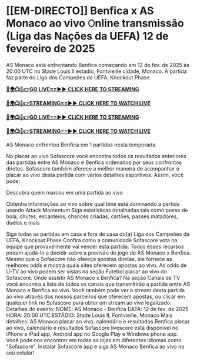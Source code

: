 # [[EM-DIRECTO]] Benfica x AS Monaco ao vivo 𝙾nline transmissão (Liga das Nações da UEFA) 12 de fevereiro de 2025

AS Monaco está enfrentando Benfica começando em 12 de fev. de 2025 às 20:00 UTC no Stade Louis II estadio, Fontvieille cidade, Monaco. A partida faz parte do Liga dos Campeões da UEFA, Knockout Phase.

**[🔴🌍📺📱👉GO LIVE==►► CLICK HERE TO STREAMING](https://tinyurl.com/4dwhr6d4)**

**[🔴🌍📺📱👉STREAMING==►► CLICK HERE TO WATCH LIVE](https://tinyurl.com/4dwhr6d4)**

**[🔴🌍📺📱👉GO LIVE==►► CLICK HERE TO STREAMING](https://tinyurl.com/4dwhr6d4)**

**[🔴🌍📺📱👉STREAMING==►► CLICK HERE TO WATCH LIVE](https://tinyurl.com/4dwhr6d4)**

AS Monaco enfrentou Benfica em 1 partidas nesta temporada.

No placar ao vivo Sofascore você encontra todos os resultados anteriores das partidas entre AS Monaco e Benfica ordenados por seus confrontos diretos. Sofascore também oferece a melhor maneira de acompanhar o placar ao vivo desta partida com vários detalhes esportivos. Assim, você pode:

Descubra quem marcou em uma partida ao vivo

Obtenha informações ao vivo sobre qual time está dominando a partida usando Attack Momentum
Siga estatísticas detalhadas tais como posse de bola, chutes, escanteios, chances criadas, cartões, passes matadores, duelos e mais

Siga todas as partidas em casa e fora de casa do(a) Liga dos Campeões da UEFA, Knockout Phase
Confira como a comunidade Sofascore vota na equipe que provavelmente vai vencer esta partida.
Todos esses recursos podem ajudá-lo a decidir sobre a previsão de jogo de AS Monaco x Benfica. Mesmo que o Sofascore não ofereça apostas diretas, ele fornece as melhores odds e mostra quais sites oferecem apostas ao vivo. As odds de U-TV ao vivo podem ser vistas na seção Futebol placar ao vivo do Sofascore.
Onde assistir AS Monaco x Benfica? Na seção Canais de TV você encontra a lista de todos os canais que transmitirão a partida entre AS Monaco e Benfica ao vivo. Você também pode ver o stream desta partida ao vivo através dos nossos parceiros que oferecem apostas, ou clicar em qualquer link no Sofascore para obter um stream ao vivo legalizado.
Detalhes do evento:
NOME: AS Monaco - Benfica
DATA: 12 de fev. de 2025
HORA: 20:00 UTC
ESTÁDIO: Stade Louis II, Fontvieille, Monaco
Mais detalhes:
AS Monaco placar ao vivo, calendário e resultados
Benfica placar ao vivo, calendário e resultados
Sofascore livescore está disponível no iPhone e iPad app, Android app no Google Play e Windows phone app. Você pode nos encontrar em todas as lojas em diferentes idiomas como "Sofascore". Instalar Sofascore app e siga AS Monaco Benfica ao vivo no seu celular!
